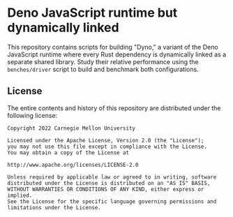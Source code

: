 Deno JavaScript runtime but dynamically linked
==============================================
This repository contains scripts for building "Dyno," a variant of the Deno JavaScript runtime where
every Rust dependency is dynamically linked as a separate shared library.  Study their relative
performance using the `benches/driver` script to build and benchmark both configurations.

License
-------
The entire contents and history of this repository are distributed under the following license:
```
Copyright 2022 Carnegie Mellon University

Licensed under the Apache License, Version 2.0 (the "License");
you may not use this file except in compliance with the License.
You may obtain a copy of the License at

http://www.apache.org/licenses/LICENSE-2.0

Unless required by applicable law or agreed to in writing, software
distributed under the License is distributed on an "AS IS" BASIS,
WITHOUT WARRANTIES OR CONDITIONS OF ANY KIND, either express or implied.
See the License for the specific language governing permissions and
limitations under the License.
```
